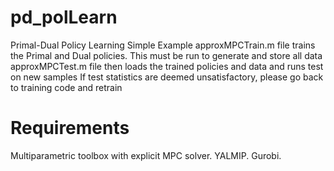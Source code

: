 # pd_polLearn
Primal-Dual Policy Learning Simple Example
approxMPCTrain.m file trains the Primal and Dual policies. This must be run to generate and store all data
approxMPCTest.m file then loads the trained policies and data and runs test on new samples
If test statistics are deemed unsatisfactory, please go back to training code and retrain
# Requirements
Multiparametric toolbox with explicit MPC solver. YALMIP. Gurobi.
